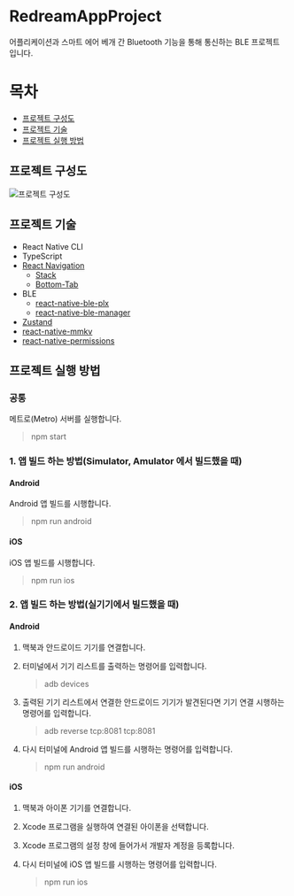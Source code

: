 # RedreamAppProject

어플리케이션과 스마트 에어 베개 간 Bluetooth 기능을 통해 통신하는 BLE 프로젝트 입니다.

# 목차

- [프로젝트 구성도](#프로젝트-구성도)
- [프로젝트 기술](#프로젝트-기술)
- [프로젝트 실행 방법](#프로젝트-실행-방법)

## 프로젝트 구성도

![프로젝트 구성도](https://github.com/user-attachments/assets/ac2c129a-8440-439a-b010-ad73059ac5d6)

## 프로젝트 기술

- React Native CLI
- TypeScript
- [React Navigation](https://reactnavigation.org/)
  - [Stack](https://reactnavigation.org/docs/stack-navigator/)
  - [Bottom-Tab](https://reactnavigation.org/docs/bottom-tab-navigator/)
- BLE
  - [react-native-ble-plx](https://github.com/dotintent/react-native-ble-plx)
  - [react-native-ble-manager](https://github.com/innoveit/react-native-ble-manager)
- [Zustand](https://zustand-demo.pmnd.rs/)
- [react-native-mmkv](https://github.com/mrousavy/react-native-mmkv)
- [react-native-permissions](https://github.com/zoontek/react-native-permissions)

## 프로젝트 실행 방법

### 공통

메트로(Metro) 서버를 실행합니다.

> npm start

### 1. 앱 빌드 하는 방법(Simulator, Amulator 에서 빌드했을 때)

#### Android

Android 앱 빌드를 시행합니다.

> npm run android

#### iOS

iOS 앱 빌드를 시행합니다.

> npm run ios

### 2. 앱 빌드 하는 방법(실기기에서 빌드했을 때)

#### Android

1. 맥북과 안드로이드 기기를 연결합니다.
2. 터미널에서 기기 리스트를 출력하는 명령어를 입력합니다.

   > adb devices

3. 출력된 기기 리스트에서 연결한 안드로이드 기기가 발견된다면 기기 연결 시행하는 명령어를 입력합니다.

   > adb reverse tcp:8081 tcp:8081

4. 다시 터미널에 Android 앱 빌드를 시행하는 명령어를 입력합니다.

   > npm run android

#### iOS

1. 맥북과 아이폰 기기를 연결합니다.
2. Xcode 프로그램을 실행하여 연결된 아이폰을 선택합니다.
3. Xcode 프로그램의 설정 창에 들어가서 개발자 계정을 등록합니다.
4. 다시 터미널에 iOS 앱 빌드를 시행하는 명령어를 입력합니다.

   > npm run ios
